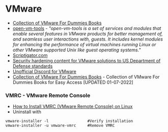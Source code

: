 # VMware
- [Collection of VMware For Dummies Books](https://developer.vmware.com/samples/7908/collection-of-vmware-for-dummies-books#)
- [open-vm-tools](https://github.com/vmware/open-vm-tools) - _"open-vm-tools is a set of services and modules that enable several features in VMware products for better management of, and seamless user interactions with, guests. It includes kernel modules for enhancing the performance of virtual machines running Linux or other VMware supported Unix like guest operating systems."_
- [Scriptigator.com](https://scriptigator.com)
- [Security hardening content for VMware solutions to US Department of Defense standards ](https://github.com/vmware/dod-compliance-and-automation)
- [Unofficial Discord for VMware](https://www.reddit.com/r/vmware/comments/6rgrby/vmware_discord_server/)
- [Collection of VMware For Dummies Books](https://github.com/imtrinity94/vmware-for-dummies) - Collection of VMware For Dummies Books for Easy Access [UPDATED 01-07-2022]

### VMRC - VMware Remote Console
- [How to Install VMRC (VMware Remote Console) on Linux](https://linuxhint.com/install-vmrc-linux/)
- Uninstall with
````
vmware-installer -l                 #Verify installation
vmware-installer -u vmware-vmrc     #Remove VMRC
````
